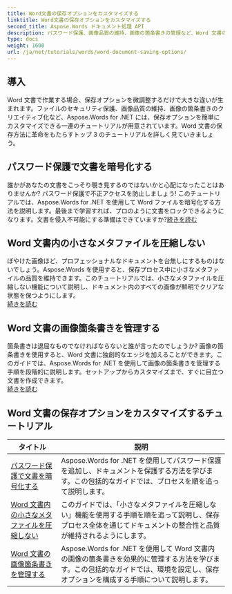 ```yaml
---
title: Word文書の保存オプションをカスタマイズする
linktitle: Word文書の保存オプションをカスタマイズする
second_title: Aspose.Words ドキュメント処理 API
description: パスワード保護、画像品質の維持、画像の箇条書きの管理など、Word 文書の保存オプションをカスタマイズするための包括的な Aspose.Words for .NET チュートリアルをご覧ください。
type: docs
weight: 1600
url: /ja/net/tutorials/words/word-document-saving-options/
---
```

## 導入

Word 文書で作業する場合、保存オプションを微調整するだけで大きな違いが生まれます。ファイルのセキュリティ保護、画像品質の維持、画像の箇条書きのクリエイティブ化など、Aspose.Words for .NET には、保存オプションを簡単にカスタマイズできる一連のチュートリアルが用意されています。Word 文書の保存方法に革命をもたらすトップ 3 のチュートリアルを詳しく見ていきましょう。  

## パスワード保護で文書を暗号化する  
誰かがあなたの文書をこっそり覗き見するのではないかと心配になったことはありませんか? パスワード保護で不正アクセスを防止しましょう! このチュートリアルでは、Aspose.Words for .NET を使用して Word ファイルを暗号化する方法を説明します。最後まで学習すれば、プロのように文書をロックできるようになります。文書を侵入不可能にする準備はできていますか?[続きを読む](./encrypt-document-with-password-protect/)  

## Word 文書内の小さなメタファイルを圧縮しない  
ぼやけた画像ほど、プロフェッショナルなドキュメントを台無しにするものはないでしょう。Aspose.Words を使用すると、保存プロセス中に小さなメタファイルの品質を維持できます。このチュートリアルでは、小さなメタファイルを圧縮しない機能について説明し、ドキュメント内のすべての画像が鮮明でクリアな状態を保つようにします。  
[続きを読む](./do-not-compress-small-metafiles-word-documents/)  

## Word 文書の画像箇条書きを管理する  
箇条書きは退屈なものでなければならないと誰が言ったのでしょうか? 画像の箇条書きを使用すると、Word 文書に独創的なエッジを加えることができます。このガイドでは、Aspose.Words for .NET を使用して画像の箇条書きを管理する手順を段階的に説明します。セットアップからカスタマイズまで、すぐに目立つ文書を作成できます。  
[続きを読む](./manage-picture-bullet/)  

 ## Word 文書の保存オプションをカスタマイズするチュートリアル
| タイトル | 説明 |
| --- | --- |
| [パスワード保護で文書を暗号化する](./encrypt-document-with-password-protect/) | Aspose.Words for .NET を使用してパスワード保護を追加し、ドキュメントを保護する方法を学びます。この包括的なガイドでは、プロセスを順を追って説明します。 |
| [Word 文書内の小さなメタファイルを圧縮しない](./do-not-compress-small-metafiles-word-documents/) | このガイドでは、「小さなメタファイルを圧縮しない」機能を使用する手順を順を追って説明し、保存プロセス全体を通じてドキュメントの整合性と品質が維持されるようにします。 |
| [Word 文書の画像箇条書きを管理する](./manage-picture-bullet/) | Aspose.Words for .NET を使用して Word 文書内の画像の箇条書きを効果的に管理する方法を学びます。この包括的なガイドでは、環境を設定し、保存オプションを構成する手順について説明します。 |